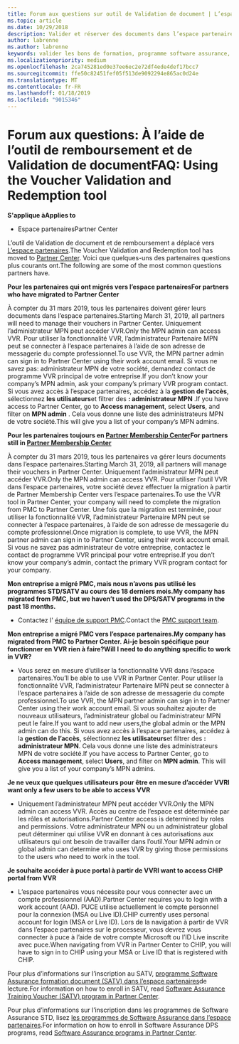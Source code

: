 ```yaml
---
title: Forum aux questions sur outil de Validation de document | L’espace partenaires
ms.topic: article
ms.date: 10/29/2018
description: Valider et réserver des documents dans l’espace partenaires
author: labrenne
ms.author: labrenne
keywords: valider les bons de formation, programme software assurance, de formation, documents, document de réserve
ms.localizationpriority: medium
ms.openlocfilehash: 2ca745281ed0e37ee6ec2e72df4ede4def17bcc7
ms.sourcegitcommit: ffe50c82451fef05f513de9092294e865ac0d24e
ms.translationtype: MT
ms.contentlocale: fr-FR
ms.lasthandoff: 01/18/2019
ms.locfileid: "9015346"
---
```

# <a name="faq-using-the-voucher-validation-and-redemption-tool"></a><span data-ttu-id="ead8b-104">Forum aux questions: À l’aide de l’outil de remboursement et de Validation de document</span><span class="sxs-lookup"><span data-stu-id="ead8b-104">FAQ: Using the Voucher Validation and Redemption tool</span></span> 

**<span data-ttu-id="ead8b-105">S'applique à</span><span class="sxs-lookup"><span data-stu-id="ead8b-105">Applies to</span></span>**

- <span data-ttu-id="ead8b-106">Espace partenaires</span><span class="sxs-lookup"><span data-stu-id="ead8b-106">Partner Center</span></span>

<span data-ttu-id="ead8b-107">L’outil de Validation de document et de remboursement a déplacé vers [L’espace partenaires](https://partner.microsoft.com/en-us/pcv/dashboard/overview).</span><span class="sxs-lookup"><span data-stu-id="ead8b-107">The Voucher Validation and Redemption tool has moved to [Partner Center](https://partner.microsoft.com/en-us/pcv/dashboard/overview).</span></span> <span data-ttu-id="ead8b-108">Voici que quelques-uns des partenaires questions plus courants ont.</span><span class="sxs-lookup"><span data-stu-id="ead8b-108">The following are some of the most common questions partners have.</span></span> 

**<span data-ttu-id="ead8b-109">Pour les partenaires qui ont migrés vers l’espace partenaires</span><span class="sxs-lookup"><span data-stu-id="ead8b-109">For partners who have migrated to Partner Center</span></span>**

 <span data-ttu-id="ead8b-110">À compter du 31 mars 2019, tous les partenaires doivent gérer leurs documents dans l’espace partenaires.</span><span class="sxs-lookup"><span data-stu-id="ead8b-110">Starting March 31, 2019, all partners will need to manage their vouchers in Partner Center.</span></span> <span data-ttu-id="ead8b-111">Uniquement l’administrateur MPN peut accéder VVR.</span><span class="sxs-lookup"><span data-stu-id="ead8b-111">Only the MPN admin can access VVR.</span></span> <span data-ttu-id="ead8b-112">Pour utiliser la fonctionnalité VVR, l’administrateur Partenaire MPN peut se connecter à l’espace partenaires à l’aide de son adresse de messagerie du compte professionnel.</span><span class="sxs-lookup"><span data-stu-id="ead8b-112">To use VVR, the MPN partner admin can sign in to Partner Center using their work account email.</span></span> <span data-ttu-id="ead8b-113">Si vous ne savez pas: administrateur MPN de votre société, demandez contact de programme VVR principal de votre entreprise.</span><span class="sxs-lookup"><span data-stu-id="ead8b-113">If you don’t know your company’s MPN admin, ask your company’s primary VVR program contact.</span></span>  <span data-ttu-id="ead8b-114">Si vous avez accès à l’espace partenaires, accédez à la **gestion de l’accès**, sélectionnez **les utilisateurs**et filtrer des **: administrateur MPN** .</span><span class="sxs-lookup"><span data-stu-id="ead8b-114">If you have access to Partner Center, go to **Access management**, select **Users**, and filter on **MPN admin** .</span></span> <span data-ttu-id="ead8b-115">Cela vous donne une liste des administrateurs MPN de votre société.</span><span class="sxs-lookup"><span data-stu-id="ead8b-115">This will give you a list of your company’s MPN admins.</span></span>  

**<span data-ttu-id="ead8b-116">Pour les partenaires toujours en [Partner Membership Center](https://partner.microsoft.com/)</span><span class="sxs-lookup"><span data-stu-id="ead8b-116">For partners still in [Partner Membership Center](https://partner.microsoft.com/)</span></span>**

<span data-ttu-id="ead8b-117">À compter du 31 mars 2019, tous les partenaires va gérer leurs documents dans l’espace partenaires.</span><span class="sxs-lookup"><span data-stu-id="ead8b-117">Starting March 31, 2019, all partners will manage their vouchers in Partner Center.</span></span> <span data-ttu-id="ead8b-118">Uniquement l’administrateur MPN peut accéder VVR.</span><span class="sxs-lookup"><span data-stu-id="ead8b-118">Only the MPN admin can access VVR.</span></span> <span data-ttu-id="ead8b-119">Pour utiliser l’outil VVR dans l’espace partenaires, votre société devez effectuer la migration à partir de Partner Membership Center vers l’espace partenaires.</span><span class="sxs-lookup"><span data-stu-id="ead8b-119">To use the VVR tool in Partner Center, your company will need to complete the migration from PMC to Partner Center.</span></span> <span data-ttu-id="ead8b-120">Une fois que la migration est terminée, pour utiliser la fonctionnalité VVR, l’administrateur Partenaire MPN peut se connecter à l’espace partenaires, à l’aide de son adresse de messagerie du compte professionnel.</span><span class="sxs-lookup"><span data-stu-id="ead8b-120">Once migration is complete, to use VVR, the MPN partner admin can sign in to Partner Center, using their work account email.</span></span> <span data-ttu-id="ead8b-121">Si vous ne savez pas administrateur de votre entreprise, contactez le contact de programme VVR principal pour votre entreprise.</span><span class="sxs-lookup"><span data-stu-id="ead8b-121">If you don’t know your company’s admin, contact the primary VVR program contact for your company.</span></span>  


**<span data-ttu-id="ead8b-122">Mon entreprise a migré PMC, mais nous n’avons pas utilisé les programmes STD/SATV au cours des 18 derniers mois.</span><span class="sxs-lookup"><span data-stu-id="ead8b-122">My company has migrated from PMC, but we haven’t used the DPS/SATV programs in the past 18 months.</span></span>**

- <span data-ttu-id="ead8b-123">Contactez l' [équipe de support PMC](proghelp@microsoft.com).</span><span class="sxs-lookup"><span data-stu-id="ead8b-123">Contact the [PMC support team](proghelp@microsoft.com).</span></span> 


**<span data-ttu-id="ead8b-124">Mon entreprise a migré PMC vers l’espace partenaires.</span><span class="sxs-lookup"><span data-stu-id="ead8b-124">My company has migrated from PMC to Partner Center.</span></span> <span data-ttu-id="ead8b-125">Ai-je besoin spécifique pour fonctionner en VVR rien à faire?</span><span class="sxs-lookup"><span data-stu-id="ead8b-125">Will I need to do anything specific to work in VVR?</span></span>** 

- <span data-ttu-id="ead8b-126">Vous serez en mesure d’utiliser la fonctionnalité VVR dans l’espace partenaires.</span><span class="sxs-lookup"><span data-stu-id="ead8b-126">You’ll be able to use VVR in Partner Center.</span></span>  <span data-ttu-id="ead8b-127">Pour utiliser la fonctionnalité VVR, l’administrateur Partenaire MPN peut se connecter à l’espace partenaires à l’aide de son adresse de messagerie du compte professionnel.</span><span class="sxs-lookup"><span data-stu-id="ead8b-127">To use VVR, the MPN partner admin can sign in to Partner Center using their work account email.</span></span> <span data-ttu-id="ead8b-128">Si vous souhaitez ajouter de nouveaux utilisateurs, l’administrateur global ou l’administrateur MPN peut le faire.</span><span class="sxs-lookup"><span data-stu-id="ead8b-128">If you want to add new users,the global admin or the MPN admin can do this.</span></span> <span data-ttu-id="ead8b-129">Si vous avez accès à l’espace partenaires, accédez à la **gestion de l’accès**, sélectionnez **les utilisateurs**et filtrer des **: administrateur MPN**. Cela vous donne une liste des administrateurs MPN de votre société.</span><span class="sxs-lookup"><span data-stu-id="ead8b-129">If you have access to Partner Center, go to **Access management**, select **Users**, and filter on **MPN admin**. This will give you a list of your company’s MPN admins.</span></span>  

**<span data-ttu-id="ead8b-130">Je ne veux que quelques utilisateurs pour être en mesure d’accéder VVR</span><span class="sxs-lookup"><span data-stu-id="ead8b-130">I want only a few users to be able to access VVR</span></span>**

- <span data-ttu-id="ead8b-131">Uniquement l’administrateur MPN peut accéder VVR.</span><span class="sxs-lookup"><span data-stu-id="ead8b-131">Only the MPN admin can access VVR.</span></span> <span data-ttu-id="ead8b-132">Accès au centre de l’espace est déterminée par les rôles et autorisations.</span><span class="sxs-lookup"><span data-stu-id="ead8b-132">Partner Center access is determined by roles and permissions.</span></span> <span data-ttu-id="ead8b-133">Votre administrateur MPN ou un administrateur global peut déterminer qui utilise VVR en donnant à ces autorisations aux utilisateurs qui ont besoin de travailler dans l’outil.</span><span class="sxs-lookup"><span data-stu-id="ead8b-133">Your MPN admin or global admin can determine who uses VVR by giving those permissions to the users who need to work in the tool.</span></span>

**<span data-ttu-id="ead8b-134">Je souhaite accéder à puce portal à partir de VVR</span><span class="sxs-lookup"><span data-stu-id="ead8b-134">I want to access CHIP portal from VVR</span></span>**

- <span data-ttu-id="ead8b-135">L’espace partenaires vous nécessite pour vous connecter avec un compte professionnel (AAD).</span><span class="sxs-lookup"><span data-stu-id="ead8b-135">Partner Center requires you to login with a work account (AAD).</span></span>  <span data-ttu-id="ead8b-136">PUCE utilise actuellement le compte personnel pour la connexion (MSA ou Live ID).</span><span class="sxs-lookup"><span data-stu-id="ead8b-136">CHIP currently uses personal account for login (MSA or Live ID).</span></span>  <span data-ttu-id="ead8b-137">Lors de la navigation à partir de VVR dans l’espace partenaires sur le processeur, vous devrez vous connecter à puce à l’aide de votre compte Microsoft ou l’ID Live inscrite avec puce.</span><span class="sxs-lookup"><span data-stu-id="ead8b-137">When navigating from VVR in Partner Center to CHIP, you will have to sign in to CHIP using your MSA or Live ID that is registered with CHIP.</span></span>

<span data-ttu-id="ead8b-138">Pour plus d’informations sur l’inscription au SATV, [programme Software Assurance formation document (SATV) dans l’espace partenaires](software-assurance-satv.md)de lecture.</span><span class="sxs-lookup"><span data-stu-id="ead8b-138">For information on how to enroll in SATV, read [Software Assurance Training Voucher (SATV) program in Partner Center](software-assurance-satv.md).</span></span>

<span data-ttu-id="ead8b-139">Pour plus d’informations sur l’inscription dans les programmes de Software Assurance STD, lisez [les programmes de Software Assurance dans l’espace partenaires](software-assurance-dps.md).</span><span class="sxs-lookup"><span data-stu-id="ead8b-139">For information on how to enroll in Software Assurance DPS programs, read [Software Assurance programs in Partner Center](software-assurance-dps.md).</span></span>